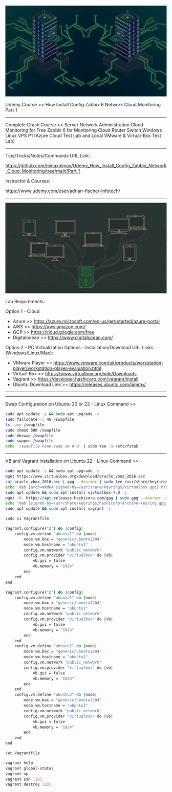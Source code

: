 
![Alt text](image.png)

Udemy Course >> How Install Config Zabbix 6 Network Cloud Monitoring Part 1

**********

Complete Crash Course >> Server Network Administration Cloud Monitoring for Free Zabbix 6 for Monitoring Cloud Router Switch Windows Linux VPS P1 (Azure Cloud Test Lab and Local VMware & Virtual-Box Test Lab)

**********

Tips/Tricks/Notes/Commands URL Link:

https://github.com/nimaxnimax/Udemy_How_Install_Config_Zabbix_Network_Cloud_Monitoring/tree/main/Part_1

Instructor & Courses:

https://www.udemy.com/user/adrian-fischer-infotech/

**********

![Alt text](image-1.png)

Lab Requirements:

Option 1 - Cloud
- Azure >> https://azure.microsoft.com/en-us/get-started/azure-portal
- AWS >> https://aws.amazon.com/
- GCP >> https://cloud.google.com/free
- Digitalocean >> https://www.digitalocean.com/

Option 2 - PC Virtualization Options - Installation/Download URL Links (Windows/Linux/Mac):
- VMware Player >> https://www.vmware.com/uk/products/workstation-player/workstation-player-evaluation.html
- Virtual-Box >> https://www.virtualbox.org/wiki/Downloads
- Vagrant >> https://developer.hashicorp.com/vagrant/install
- Ubuntu Download Link >> https://releases.ubuntu.com/jammy/

**********



**********

Swap Configuration on Ubuntu 20 or 22 - Linux Command >>
```bash
sudo apt update -y && sudo apt upgrade -y
sudo fallocate -l 4G /swapfile
ls -anp /swapfile
sudo chmod 600 /swapfile
sudo mkswap /swapfile
sudo swapon /swapfile
echo '/swapfile none swap sw 0 0' | sudo tee -a /etc/fstab
```

**********

VB and Vagrant Installation on Ubuntu 22 - Linux Command >>
```bash
sudo apt update -y && sudo apt upgrade -y
wget https://www.virtualbox.org/download/oracle_vbox_2016.asc
cat oracle_vbox_2016.asc | gpg --dearmor | sudo tee /usr/share/keyrings/virtualbox.gpg > /dev/null 2>&1
echo 'deb [arch=amd64 signed-by=/usr/share/keyrings/virtualbox.gpg] https://download.virtualbox.org/virtualbox/debian jammy contrib' | sudo tee -a /etc/apt/sources.list.d/virtualbox.list
sudo apt update && sudo apt install virtualbox-7.0 -y
wget -O- https://apt.releases.hashicorp.com/gpg | sudo gpg --dearmor -o /usr/share/keyrings/hashicorp-archive-keyring.gpg
echo "deb [signed-by=/usr/share/keyrings/hashicorp-archive-keyring.gpg] https://apt.releases.hashicorp.com $(lsb_release -cs) main" | sudo tee /etc/apt/sources.list.d/hashicorp.list
sudo apt update && sudo apt install vagrant -y
```

```bash
sudo vi Vagrantfile
```

```bash
Vagrant.configure("2") do |config|
    config.vm.define "ubuntu1" do |node|
        node.vm.box = "generic/ubuntu2204"
        node.vm.hostname = "ubuntu1"
        config.vm.network "public_network"
        config.vm.provider "virtualbox" do |vb|
            vb.gui = false
            vb.memory = "1024"
        end
    end
end
```

```bash
Vagrant.configure("2") do |config|
    config.vm.define "ubuntu1" do |node|
        node.vm.box = "generic/ubuntu2204"
        node.vm.hostname = "ubuntu1"
        config.vm.network "public_network"
        config.vm.provider "virtualbox" do |vb|
            vb.gui = false
            vb.memory = "1024"
        end
    end
    config.vm.define "ubuntu2" do |node|
        node.vm.box = "generic/ubuntu2204"
        node.vm.hostname = "ubuntu2"
        config.vm.network "public_network"
        config.vm.provider "virtualbox" do |vb|
            vb.gui = false
            vb.memory = "1024"
        end
    end
    config.vm.define "ubuntu3" do |node|
        node.vm.box = "generic/ubuntu2204"
        node.vm.hostname = "ubuntu3"
        config.vm.network "public_network"
        config.vm.provider "virtualbox" do |vb|
            vb.gui = false
            vb.memory = "1024"
        end
    end
end
```

```bash
cat Vagrantfile
```

```bash
vagrant help
vagrant global-status
vagrant up
vagrant ssh [ID]
vagrant destroy [ID]
```

